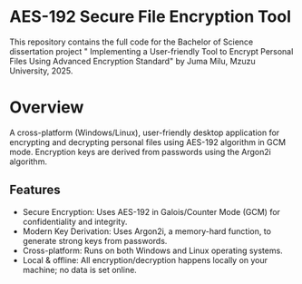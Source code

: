 # AES-192 Secure File Encryption Tool
This repository contains the full code for the Bachelor of Science dissertation project " Implementing a User-friendly Tool to Encrypt Personal Files Using Advanced Encryption Standard" by Juma Milu, Mzuzu University, 2025.
# Overview 
A cross-platform (Windows/Linux), user-friendly desktop application for encrypting and decrypting personal files using AES-192 algorithm in GCM mode. Encryption keys are derived from passwords using the Argon2i algorithm.
## Features
- Secure Encryption: Uses AES-192 in Galois/Counter Mode (GCM) for confidentiality and integrity.
- Modern Key Derivation: Uses Argon2i, a memory-hard function, to generate strong keys from passwords.
- Cross-platform: Runs on both Windows and Linux operating systems.
- Local & offline: All encryption/decryption happens locally on your machine; no data is set online.
